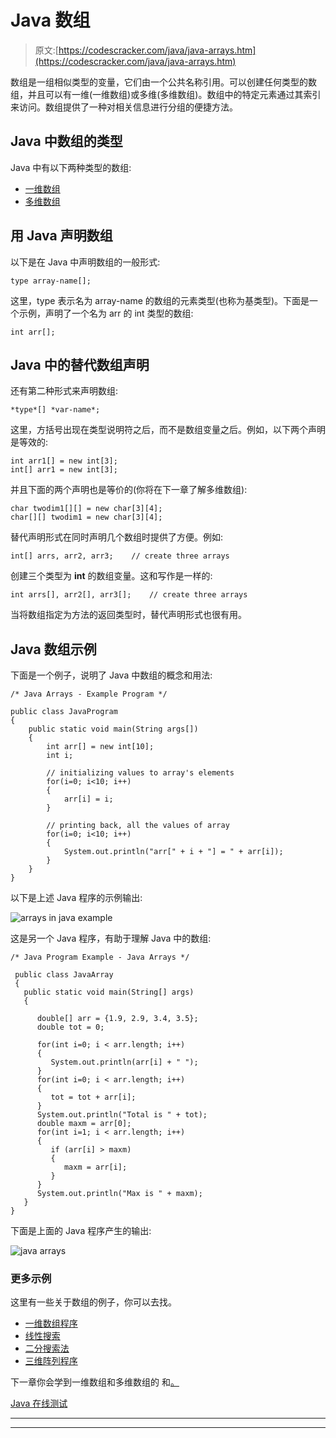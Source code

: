 # Java 数组

> 原文:[https://codescracker.com/java/java-arrays.htm](https://codescracker.com/java/java-arrays.htm)

数组是一组相似类型的变量，它们由一个公共名称引用。可以创建任何类型的数组，并且可以有一维(一维数组)或多维(多维数组)。数组中的特定元素通过其索引来访问。数组提供了一种对相关信息进行分组的便捷方法。

## Java 中数组的类型

Java 中有以下两种类型的数组:

*   [一维数组](/java/java-one-dimensional-arrays.htm)
*   [多维数组](/java/java-multi-dimensional-arrays.htm)

## 用 Java 声明数组

以下是在 Java 中声明数组的一般形式:

```
type array-name[];
```

这里，type 表示名为 array-name 的数组的元素类型(也称为基类型)。下面是一个示例，声明了一个名为 arr 的 int 类型的数组:

```
int arr[];
```

## Java 中的替代数组声明

还有第二种形式来声明数组:

```
*type*[] *var-name*;
```

这里，方括号出现在类型说明符之后，而不是数组变量之后。例如，以下两个声明是等效的:

```
int arr1[] = new int[3];
int[] arr1 = new int[3];
```

并且下面的两个声明也是等价的(你将在下一章了解多维数组):

```
char twodim1[][] = new char[3][4];
char[][] twodim1 = new char[3][4];
```

替代声明形式在同时声明几个数组时提供了方便。例如:

```
int[] arrs, arr2, arr3;    // create three arrays
```

创建三个类型为 **int** 的数组变量。这和写作是一样的:

```
int arrs[], arr2[], arr3[];    // create three arrays
```

当将数组指定为方法的返回类型时，替代声明形式也很有用。

## Java 数组示例

下面是一个例子，说明了 Java 中数组的概念和用法:

```
/* Java Arrays - Example Program */

public class JavaProgram
{
    public static void main(String args[])
    {
        int arr[] = new int[10];
        int i;

        // initializing values to array's elements
        for(i=0; i<10; i++)
        {
            arr[i] = i;
        }

        // printing back, all the values of array
        for(i=0; i<10; i++)
        {
            System.out.println("arr[" + i + "] = " + arr[i]);
        }
    }
}
```

以下是上述 Java 程序的示例输出:

![arrays in java example](../Images/1fd40a8c0d6414849fd53c5940bffca6.png)

这是另一个 Java 程序，有助于理解 Java 中的数组:

```
/* Java Program Example - Java Arrays */

 public class JavaArray
 {
   public static void main(String[] args)
   {

      double[] arr = {1.9, 2.9, 3.4, 3.5};
      double tot = 0;

      for(int i=0; i < arr.length; i++)
      {
         System.out.println(arr[i] + " ");
      }
      for(int i=0; i < arr.length; i++)
      {
         tot = tot + arr[i];
      }
      System.out.println("Total is " + tot);
      double maxm = arr[0];
      for(int i=1; i < arr.length; i++)
      {
         if (arr[i] > maxm)
         {
            maxm = arr[i];
         }
      }
      System.out.println("Max is " + maxm);
   }
}
```

下面是上面的 Java 程序产生的输出:

![java arrays](../Images/61015d5f2ad8f51c5a1dbc80fab939e2.png)

### 更多示例

这里有一些关于数组的例子，你可以去找。

*   [一维数组程序](/java/program/java-program-one-dimensional-array.htm)
*   [线性搜索](/java/program/java-program-linear-search.htm)
*   [二分搜索法](/java/program/java-program-binary-search.htm)
*   [三维阵列程序](/java/program/java-program-three-dimensional-array.htm)

下一章你会学到一维数组和多维数组的 和[。](/java/java-multi-dimensional-arrays.htm)

[Java 在线测试](/exam/showtest.php?subid=1)

* * *

* * *